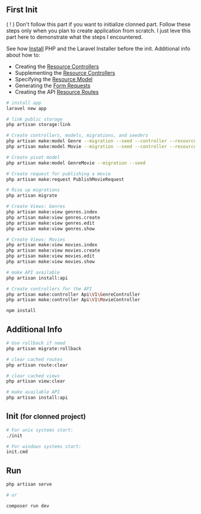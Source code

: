 ## First Init

( ! ) Don't follow this part if you want to initialize clonned part.
Follow these steps only when you plan to create application from scratch.
I just leve this part here to demonstrate what the steps I encountered.

See how [Install](https://laravel.com/docs/11.x#creating-a-laravel-project) PHP and the Laravel Installer before the init. Additional info about how to:
- Creating the [Resource Controllers](https://laravel.com/docs/11.x/controllers#resource-controllers)
- Supplementing the [Resource Controllers](https://laravel.com/docs/11.x/controllers#restful-supplementing-resource-controllers)
- Specifying the [Resource Model](https://laravel.com/docs/11.x/controllers#specifying-the-resource-model)
- Generating the [Form Requests](https://laravel.com/docs/11.x/controllers#generating-form-requests)
- Creating the API [Resource Routes](https://laravel.com/docs/11.x/controllers#api-resource-routes)

```bash
# install app
laravel new app

# link public storage
php artisan storage:link

# Create controllers, models, migrations, and seeders
php artisan make:model Genre --migration --seed --controller --resource --requests
php artisan make:model Movie --migration --seed --controller --resource --requests

# Create pivot model
php artisan make:model GenreMovie --migration --seed

# Create request for publishing a movie
php artisan make:request PublishMovieRequest

# Rise up migrations
php artisan migrate

# Create Views: Genres
php artisan make:view genres.index
php artisan make:view genres.create
php artisan make:view genres.edit
php artisan make:view genres.show

# Create Views: Movies
php artisan make:view movies.index
php artisan make:view movies.create
php artisan make:view movies.edit
php artisan make:view movies.show

# make API available
php artisan install:api

# Create controllers for the API
php artisan make:controller Api\V1\GenreController
php artisan make:controller Api\V1\MovieController

npm install
```

## Additional Info

```bash
# Use rollback if need
php artisan migrate:rollback

# clear cached routes
php artisan route:clear

# clear cached views
php artisan view:clear

# make available API
php artisan install:api
```

## Init <small>(for clonned project)</small>
```bash
# For unix systems start:
./init

# For windows systems start:
init.cmd
```

## Run

```bash
php artisan serve

# or

composer run dev
```
